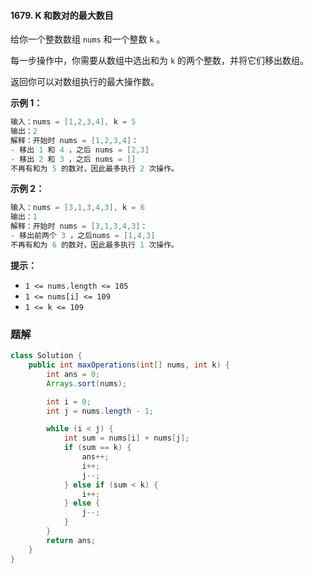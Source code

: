 #### 1679. K 和数对的最大数目

给你一个整数数组 `nums` 和一个整数 `k` 。

每一步操作中，你需要从数组中选出和为 `k` 的两个整数，并将它们移出数组。

返回你可以对数组执行的最大操作数。

**示例 1：**

```java
输入：nums = [1,2,3,4], k = 5
输出：2
解释：开始时 nums = [1,2,3,4]：
- 移出 1 和 4 ，之后 nums = [2,3]
- 移出 2 和 3 ，之后 nums = []
不再有和为 5 的数对，因此最多执行 2 次操作。
```

**示例 2：**

```java
输入：nums = [3,1,3,4,3], k = 6
输出：1
解释：开始时 nums = [3,1,3,4,3]：
- 移出前两个 3 ，之后nums = [1,4,3]
不再有和为 6 的数对，因此最多执行 1 次操作。
```

**提示：**

- `1 <= nums.length <= 105`
- `1 <= nums[i] <= 109`
- `1 <= k <= 109`

### 题解

```java
class Solution {
    public int maxOperations(int[] nums, int k) {
        int ans = 0;
        Arrays.sort(nums);

        int i = 0;
        int j = nums.length - 1;

        while (i < j) {
            int sum = nums[i] + nums[j];
            if (sum == k) {
                ans++;
                i++;
                j--;
            } else if (sum < k) {
                i++;
            } else {
                j--;
            }
        }
        return ans;
    }
}
```


